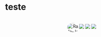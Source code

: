 # teste
<div align="center">
  <a href="https://github.com/Naralice%22%3E
  <img width="48%" src="https://github-readme-stats.vercel.app/api?username=Naralice&show_icons=true&theme=dark&include_all_commits=true&count_private=true%22/%3E
  <img width="48%" src="https://github-readme-stats.vercel.app/api/top-langs/?username=Naralice&layout=compact&langs_count=7&theme=dark%22/%3E
</div>

<div style="display: inline_block"><br>
  <img align="center" alt="Rafa-Js" height="30" width="40" src="https://raw.githubusercontent.com/devicons/devicon/master/icons/javascript/javascript-plain.svg%22%3E
  <img align="center" alt="Rafa-React" height="30" width="40" src="https://raw.githubusercontent.com/devicons/devicon/master/icons/react/react-original.svg%22%3E
  <img align="center" alt="Rafa-HTML" height="30" width="40" src="https://raw.githubusercontent.com/devicons/devicon/master/icons/html5/html5-original.svg%22%3E
  <img align="center" alt="Rafa-CSS" height="30" width="40" src="https://raw.githubusercontent.com/devicons/devicon/master/icons/css3/css3-original.svg%22%3E
  <img align="right" alt="Nara" height="150" style="border-radius:50%;"  src="https://i.picasion.com/pic92/4e9825cc2f3c6f315a6f911a2d552976.gif%22%3E 
 
</div>

##

<div>
  <a href="https://www.instagram.com/vnara9/" target="_blank"><img src="https://img.shields.io/badge/-Instagram-%23E4405F?style=for-the-badge&logo=instagram&logoColor=white" target="_blank"></a>
  <a href = "mailto:naralicecosta04@gmail.com"><img src="https://img.shields.io/badge/-Gmail-%23333?style=for-the-badge&logo=gmail&logoColor=white" target="_blank"></a>
  <a href="https://www.linkedin.com/in/naralice-costa/" target="_blank"><img src="https://img.shields.io/badge/-LinkedIn-%230077B5?style=for-the-badge&logo=linkedin&logoColor=white" target="_blank"></a> 
 
</div>
